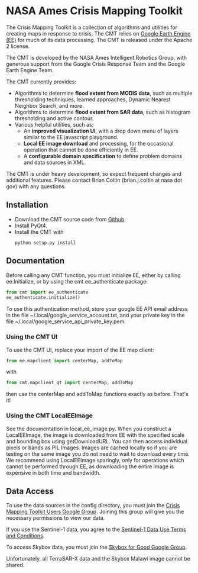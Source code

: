 # NASA Ames Crisis Mapping Toolkit

The Crisis Mapping Toolkit is a collection of algorithms and utilities for creating maps in response to crisis.
The CMT relies on [Google Earth Engine (EE)](https://earthengine.google.org/) for much of its data processing.
The CMT is released under the Apache 2 license.

The CMT is developed by the NASA Ames Intelligent Robotics Group, with generous support from the Google Crisis
Response Team and the Google Earth Engine Team.

The CMT currently provides:

- Algorithms to determine **flood extent from MODIS data**, such as
  multiple thresholding techniques, learned approaches, Dynamic Nearest
  Neighbor Search, and more.
- Algorithms to determine **flood extent from SAR data**, such as
  histogram thresholding and active contour.
- Various helpful utilities, such as:
    - An **improved visualization UI**, with a drop down menu of layers
      similar to the EE javascript playground.
    - **Local EE image download** and processing, for the occasional operation
      that cannot be done efficiently in EE.
    - A **configurable domain specification** to define problem domains and
      data sources in XML.

The CMT is under heavy development, so expect frequent changes and additional features.
Please contact Brian Coltin (brian.j.coltin at nasa dot gov) with any questions.

## Installation

- Download the CMT source code from [Github](https://github.com/bcoltin/CrisisMappingToolkit).
- Install PyQt4.
- Install the CMT with 
  ```
  python setup.py install
  ```

## Documentation

Before calling any CMT function, you must initialize EE, either by calling
ee.Initialize, or by using the cmt ee\_authenticate package:

```python
from cmt import ee_authenticate
ee_authenticate.initialize()
```

To use this authentication method, store your google EE API email address in the
file ~/.local/google_service_account.txt, and your private key in the file
~/.local/google_service_api_private_key.pem.

### Using the CMT UI

To use the CMT UI, replace your import of the EE map client:

```python
from ee.mapclient import centerMap, addToMap
```

with 

```python
from cmt.mapclient_qt import centerMap, addToMap
```

then use the centerMap and addToMap functions exactly as before.
That's it!

### Using the CMT LocalEEImage

See the documentation in local_ee_image.py. When you construct a LocalEEImage,
the image is downloaded from EE with the specified scale and bounding box
using getDownloadURL. You can then access individual pixels or bands as PIL Images.
Images are cached locally so if you are testing on the same image you do not need to
wait to download every time. We recommend using LocalEEImage sparingly, only for
operations which cannot be performed through EE, as downloading the entire image
is expensive in both time and bandwidth.

## Data Access

To use the data sources in the config directory, you must join the
[Crisis Mapping Toolkit Users Google Group](https://groups.google.com/forum/#!forum/crisis-mapping-toolkit-users).
Joining this group will give you the necessary permissions to view our data.

If you use the Sentinel-1 data, you agree to the [Sentinel-1 Data Use Terms and Conditions](https://scihub.esa.int/userguide/).

To access Skybox data, you must join the [Skybox for Good Google Group](https://groups.google.com/forum/#!forum/skyboxforgood).

Unfortunately, all TerraSAR-X data and the Skybox Malawi image cannot be shared.

